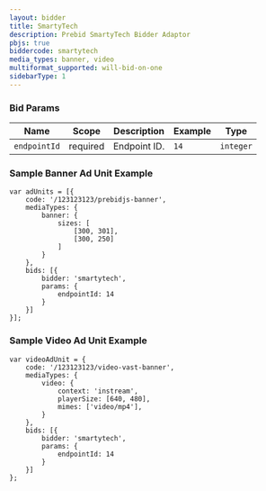 ```yaml
---
layout: bidder
title: SmartyTech
description: Prebid SmartyTech Bidder Adaptor
pbjs: true
biddercode: smartytech
media_types: banner, video
multiformat_supported: will-bid-on-one
sidebarType: 1
---
```


### Bid Params


| Name         | Scope    | Description  | Example | Type      |
|--------------|----------|--------------|---------|-----------|
| `endpointId` | required | Endpoint ID. | `14`    | `integer` |

### Sample Banner Ad Unit Example

```
var adUnits = [{
    code: '/123123123/prebidjs-banner',
    mediaTypes: {
        banner: {
            sizes: [
                [300, 301],
                [300, 250]
            ]
        }
    },
    bids: [{
        bidder: 'smartytech',
        params: {
            endpointId: 14
        }
    }]
}];
```

### Sample Video Ad Unit Example

```
var videoAdUnit = {
    code: '/123123123/video-vast-banner',
    mediaTypes: {
        video: {
            context: 'instream',
            playerSize: [640, 480],
            mimes: ['video/mp4'],
        }
    },
    bids: [{
        bidder: 'smartytech',
        params: {
            endpointId: 14
        }
    }]
};
```
